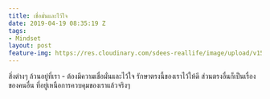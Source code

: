 ```yaml
---
title: เชื่อมั่นและไว้ใจ
date: 2019-04-19 08:35:19 Z
tags:
- Mindset
layout: post
feature-img: https://res.cloudinary.com/sdees-reallife/image/upload/v1555658919/sample_feature_img.png
---
```


สิ่งต่างๆ ล้วนอยู่ที่เรา - ต้องมีความเชื่อมั่นและไว้ใจ รักษาตรงนี้ของเราไว้ให้ดี ส่วนตรงอื่นก็เป็นเรื่องของคนอื่น ที่อยู่เหนือการควบคุมของเราแล้วจริงๆ
